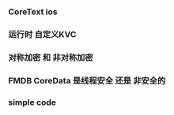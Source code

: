 ### CoreText ios

### 运行时 自定义KVC 

### 对称加密 和 非对称加密

### FMDB CoreData 是线程安全 还是 非安全的

### simple code